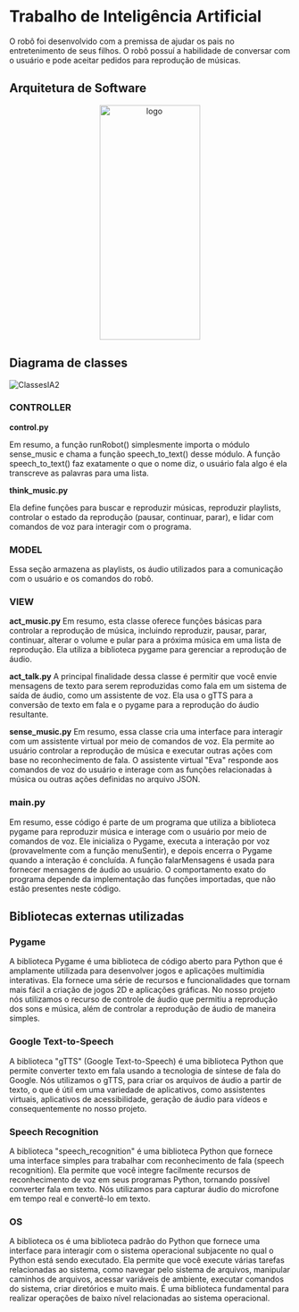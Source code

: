# Trabalho de Inteligência Artificial

O robô foi desenvolvido com a premissa de ajudar os pais no entretenimento de seus filhos. O robô possuí a habilidade de conversar com o usuário e pode aceitar pedidos para reprodução de músicas.

## Arquitetura de Software

<p align="center">
  <img src="https://github.com/Thiago1803/TRABALHOIA/assets/64339671/dd93831c-94e9-4de7-a2b4-3f036c223774" alt="logo" width="180" height="420">
</p>


## Diagrama de classes


![ClassesIA2](https://github.com/Thiago1803/TRABALHOIA/assets/64339671/d8296ab7-a689-4efd-a796-a4e1022c16a8)


### CONTROLLER

**control.py**

Em resumo, a função runRobot() simplesmente importa o módulo sense_music e chama a função speech_to_text() desse módulo. A função speech_to_text() faz exatamente o que o nome diz, o usuário fala algo é ela transcreve as palavras para uma lista.


**think_music.py**

Ela define funções para buscar e reproduzir músicas, reproduzir playlists, controlar o estado da reprodução (pausar, continuar, parar), e lidar com comandos de voz para interagir com o programa.

### MODEL

Essa seção armazena as playlists, os áudio utilizados para a comunicação com o usuário e os comandos do robô.

### VIEW
**act_music.py**
Em resumo, esta classe oferece funções básicas para controlar a reprodução de música, incluindo reproduzir, pausar, parar, continuar, alterar o volume e pular para a próxima música em uma lista de reprodução. Ela utiliza a biblioteca pygame para gerenciar a reprodução de áudio.

**act_talk.py**
A principal finalidade dessa classe é permitir que você envie mensagens de texto para serem reproduzidas como fala em um sistema de saída de áudio, como um assistente de voz. Ela usa o gTTS para a conversão de texto em fala e o pygame para a reprodução do áudio resultante.

**sense_music.py**
Em resumo, essa classe cria uma interface para interagir com um assistente virtual por meio de comandos de voz. Ela permite ao usuário controlar a reprodução de música e executar outras ações com base no reconhecimento de fala. O assistente virtual "Eva" responde aos comandos de voz do usuário e interage com as funções relacionadas à música ou outras ações definidas no arquivo JSON.


### main.py
Em resumo, esse código é parte de um programa que utiliza a biblioteca pygame para reproduzir música e interage com o usuário por meio de comandos de voz. Ele inicializa o Pygame, executa a interação por voz (provavelmente com a função menuSentir), e depois encerra o Pygame quando a interação é concluída. A função falarMensagens é usada para fornecer mensagens de áudio ao usuário. O comportamento exato do programa depende da implementação das funções importadas, que não estão presentes neste código.


## Bibliotecas externas utilizadas

### Pygame

A biblioteca Pygame é uma biblioteca de código aberto para Python que é amplamente utilizada para desenvolver jogos e aplicações multimídia interativas. Ela fornece uma série de recursos e funcionalidades que tornam mais fácil a criação de jogos 2D e aplicações gráficas. No nosso projeto nós utilizamos o recurso de controle de áudio que permitiu a reprodução dos sons e música, além de controlar a reprodução de áudio de maneira simples.

### Google Text-to-Speech

A biblioteca "gTTS" (Google Text-to-Speech) é uma biblioteca Python que permite converter texto em fala usando a tecnologia de síntese de fala do Google. Nós utilizamos o gTTS, para criar os arquivos de áudio a partir de texto, o que é útil em uma variedade de aplicativos, como assistentes virtuais, aplicativos de acessibilidade, geração de áudio para vídeos e consequentemente no nosso projeto.

### Speech Recognition

A biblioteca "speech_recognition" é uma biblioteca Python que fornece uma interface simples para trabalhar com reconhecimento de fala (speech recognition). Ela permite que você integre facilmente recursos de reconhecimento de voz em seus programas Python, tornando possível converter fala em texto. Nós utilizamos para capturar áudio do microfone em tempo real e convertê-lo em texto.

### OS
A biblioteca os é uma biblioteca padrão do Python que fornece uma interface para interagir com o sistema operacional subjacente no qual o Python está sendo executado. Ela permite que você execute várias tarefas relacionadas ao sistema, como navegar pelo sistema de arquivos, manipular caminhos de arquivos, acessar variáveis de ambiente, executar comandos do sistema, criar diretórios e muito mais. É uma biblioteca fundamental para realizar operações de baixo nível relacionadas ao sistema operacional.


